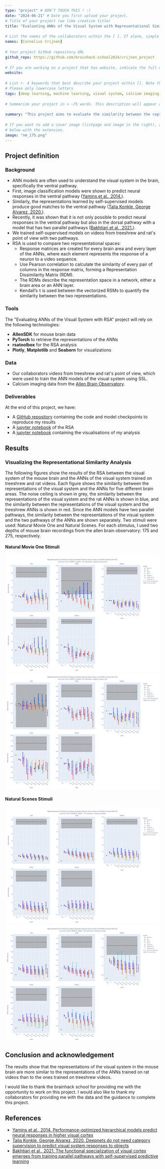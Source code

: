 ```yaml
---
type: "project" # DON'T TOUCH THIS ! :)
date: "2024-06-21" # Date you first upload your project.
# Title of your project (we like creative title)
title: "Evaluating ANNs of the Visual System with Representational Similarity Analysis"

# List the names of the collaborators within the [ ]. If alone, simple put your name within []
names: [Cornelius Crijnen]

# Your project GitHub repository URL
github_repo: https://github.com/brainhack-school2024/crijnen_project

# If you are working on a project that has website, indicate the full url including "https://" below or leave it empty.
website:

# List +- 4 keywords that best describe your project within []. Note that the project summary also involves a number of key words. Those are listed on top of the [github repository](https://github.com/brainhack-school2020/project_template), click `manage topics`.
# Please only lowercase letters
tags: [deep learning, machine learning, visual system, calcium imaging, representational similarity analysis]

# Summarize your project in < ~75 words. This description will appear at the top of your page and on the list page with other projects..

summary: "This project aims to evaluate the similarity between the representations of artificial neural networks (ANNs) and the visual system in the mouse brain using Representational Similarity Analysis (RSA)."

# If you want to add a cover image (listpage and image in the right), add it to your directory and indicate the name
# below with the extension.
image: "nm_175.png"
---
```

<!-- This is a html comment and this won't appear in the rendered page. You are now editing the "content" area, the core of your description. Everything that you can do in markdown is allowed below. We added a couple of comments to guide your through documenting your progress. -->

## Project definition

### Background

* ANN models are often used to understand the visual system in the brain, specifically the ventral pathway.
* First, image classification models were shown to predict neural responses in the ventral pathway ([Yamins et al., 2014.](https://doi.org/10.1073/pnas.1403112111)).
* Similarly, the representations learned by self-supervised models produce good matches to the ventral pathway ([Talia Konkle, George Alvarez, 2020.](https://doi.org/10.1167/jov.20.11.498)).
* Recently, it was shown that it is not only possible to predict neural responses in the ventral pathway but also in the dorsal pathway with a model that has two parallel pathways ([Bakhtiari et al., 2021.](https://doi.org/10.1101/2021.06.18.448989)).
* We trained self-supervised models on videos from treeshrew and rat's point of view with two pathways.
* RSA is used to compare two representational spaces:
  * Response matrices are created for every brain area and every layer of the ANNs, where each element represents the response of a neuron to a video sequence.
  * Use Pearson correlation to calculate the similarity of every pair of columns in the response matrix, forming a Representation Dissimilarity Matrix (RDM).
  * The RDMs describe the representation space in a network, either a brain area or an ANN layer.
  * Kendall’s τ is used between the vectorized RSMs to quantify the similarity between the two representations.

### Tools

The "Evaluating ANNs of the Visual System with RSA" project will rely on the following technologies:
* **AllenSDK** for mouse brain data
* **PyTorch** to retrieve the representations of the ANNs
* **rsatoolbox** for the RSA analysis
* **Plotly**, **Matplotlib** and **Seaborn** for visualizations

### Data

* Our collaborators videos from treeshrew and rat's point of view, which were used to train the ANN models of the visual system using SSL.
* Calcium imaging data from the [Allen Brain Observatory](https://observatory.brain-map.org/visualcoding/).

### Deliverables

At the end of this project, we have:
* A [GitHub repository](https://github.com/brainhack-school2024/crijnen_project) containing the code and model checkpoints to reproduce my results
* A [jupyter notebook](https://github.com/brainhack-school2024/crijnen_project/blob/main/notebooks/analysis.ipynb) of the RSA
* A [jupyter notebook](https://github.com/brainhack-school2024/crijnen_project/blob/main/notebooks/results.ipynb) containing the visualisations of my analysis

## Results

### Visualizing the Representational Similarity Analysis

The following figures show the results of the RSA between the visual system of the mouse brain and the ANNs of the visual system trained on treeshrew and rat videos. 
Each figure shows the similarity between the representations of the visual system and the ANNs for five different brain areas. 
The noise ceiling is shown in grey, the similarity between the representations of the visual system and the rat ANNs is shown in blue, and the similarity between the representations of the visual system and the treeshrew ANNs is shown in red. 
Since the ANN models have two parallel pathways, the similarity between the representations of the visual system and the two pathways of the ANNs are shown separately.
Two stimuli were used: Natural Movie One and Natural Scenes. For each stimulus, I used two depths of mouse brain recordings from the allen brain observatory: 175 and 275, respectively.

#### Natural Movie One Stimuli

![depth 175](nm_175.png)
![depth 275](nm_275.png)

#### Natural Scenes Stimuli
![depth 175](ns_175.png)
![depth 275](ns_275.png)

## Conclusion and acknowledgement

The results show that the representations of the visual system in the mouse brain are more similar to the representations of the ANNs trained on rat videos than to the ones trained on treeshrew videos. 

I would like to thank the brainhack school for providing me with the opportunity to work on this project. I would also like to thank my collaborators for providing me with the data and the guidance to complete this project.

## References

* [Yamins et al., 2014. Performance-optimized hierarchical models predict neural responses in higher visual cortex](https://doi.org/10.1073/pnas.1403112111)
* [Talia Konkle, George Alvarez, 2020. Deepnets do not need category supervision to predict visual system responses to objects](https://doi.org/10.1167/jov.20.11.498)
* [Bakhtiari et al., 2021. The functional specialization of visual cortex emerges from training parallel pathways with self-supervised predictive learning](https://doi.org/10.1101/2021.06.18.448989)

